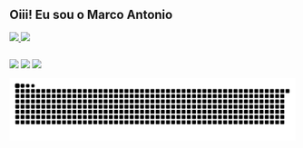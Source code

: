 ## Oiii! Eu sou o Marco Antonio 
 <div>
  <a href="https://github.com/Marrquito">
  <img height="180em" src="https://github-readme-stats.vercel.app/api?username=Marrquito&show_icons=true&theme=tokyonight&include_all_commits=true&count_private=true"/>
  <img height="180em" src="https://github-readme-stats.vercel.app/api/top-langs/?username=Marrquito&layout=compact&langs_count=16&theme=tokyonight"/>
</div>
  
  ##
 
<div> 
  <a href="https://instagram.com/marrquito_" target="_blank"><img src="https://img.shields.io/badge/-Instagram-%23E4405F?style=for-the-badge&logo=instagram&logoColor=white" target="_blank"></a>
  <a href = "mailto: marco.antonio@academico.ufpb.br"><img src="https://img.shields.io/badge/-Gmail-%23333?style=for-the-badge&logo=mail&logoColor=white" target="_blank"></a>
  <a href="https://www.linkedin.com/in/marco-antonio-cunha-cossetin-747738211" target="_blank"><img src="https://img.shields.io/badge/-LinkedIn-%230077B5?style=for-the-badge&logo=linkedin&logoColor=white" target="_blank"></a> 
 
  ![Snake animation](https://github.com/Marrquito/Marrquito/blob/output/github-contribution-grid-snake.svg)
 
</div>
